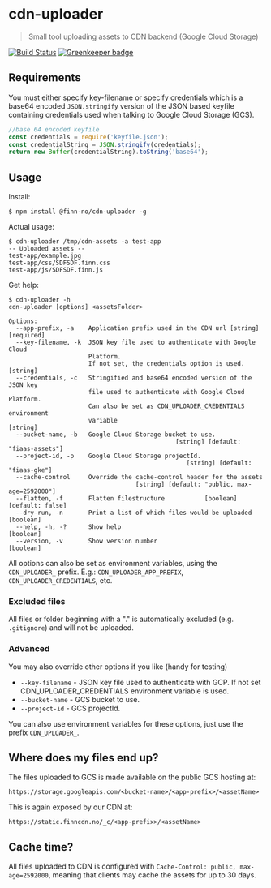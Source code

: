 # cdn-uploader

> Small tool uploading assets to CDN backend (Google Cloud Storage)

[![Build Status](https://travis-ci.org/finn-no/cdn-uploader.svg?branch=master)](https://travis-ci.org/finn-no/cdn-uploader)
[![Greenkeeper badge](https://badges.greenkeeper.io/finn-no/cdn-uploader.svg)](https://greenkeeper.io/)

## Requirements

You must either specify key-filename or specify credentials which is a base64
encoded `JSON.stringify` version of the JSON based keyfile containing
credentials used when talking to Google Cloud Storage (GCS).

```javascript
//base 64 encoded keyfile
const credentials = require('keyfile.json');
const credentialString = JSON.stringify(credentials);
return new Buffer(credentialString).toString('base64');
```

## Usage

Install:

```sh-session
$ npm install @finn-no/cdn-uploader -g
```

Actual usage:

```sh-session
$ cdn-uploader /tmp/cdn-assets -a test-app
-- Uploaded assets --
test-app/example.jpg
test-app/css/SDFSDF.finn.css
test-app/js/SDFSDF.finn.js
```

Get help:

```sh-session
$ cdn-uploader -h
cdn-uploader [options] <assetsFolder>

Options:
  --app-prefix, -a    Application prefix used in the CDN url [string] [required]
  --key-filename, -k  JSON key file used to authenticate with Google Cloud
                      Platform.
                      If not set, the credentials option is used.       [string]
  --credentials, -c   Stringified and base64 encoded version of the JSON key
                      file used to authenticate with Google Cloud Platform.
                      Can also be set as CDN_UPLOADER_CREDENTIALS environment
                      variable                                          [string]
  --bucket-name, -b   Google Cloud Storage bucket to use.
                                              [string] [default: "fiaas-assets"]
  --project-id, -p    Google Cloud Storage projectId.
                                                 [string] [default: "fiaas-gke"]
  --cache-control     Override the cache-control header for the assets
                                   [string] [default: "public, max-age=2592000"]
  --flatten, -f       Flatten filestructure           [boolean] [default: false]
  --dry-run, -n       Print a list of which files would be uploaded    [boolean]
  --help, -h, -?      Show help                                        [boolean]
  --version, -v       Show version number                              [boolean]
```

All options can also be set as environment variables, using the `CDN_UPLOADER_`
prefix. E.g.: `CDN_UPLOADER_APP_PREFIX`, `CDN_UPLOADER_CREDENTIALS`, etc.

### Excluded files

All files or folder beginning with a "." is automatically excluded (e.g.
`.gitignore`) and will not be uploaded.

### Advanced

You may also override other options if you like (handy for testing)

* `--key-filename` - JSON key file used to authenticate with GCP. If not set
  CDN_UPLOADER_CREDENTIALS environment variable is used.
* `--bucket-name` - GCS bucket to use.
* `--project-id` - GCS projectId.

You can also use environment variables for these options, just use the prefix
`CDN_UPLOADER_`.

## Where does my files end up?

The files uploaded to GCS is made available on the public GCS hosting at:

`https://storage.googleapis.com/<bucket-name>/<app-prefix>/<assetName>`

This is again exposed by our CDN at:

`https://static.finncdn.no/_c/<app-prefix>/<assetName>`

## Cache time?

All files uploaded to CDN is configured with
`Cache-Control: public, max-age=2592000`, meaning that clients may cache the
assets for up to 30 days.
